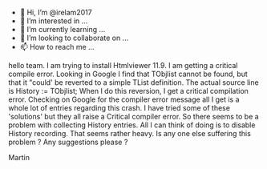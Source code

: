 - 👋 Hi, I’m @irelam2017
- 👀 I’m interested in ...
- 🌱 I’m currently learning ...
- 💞️ I’m looking to collaborate on ...
- 📫 How to reach me ...

<!---
irelam2017/irelam2017 is a ✨ special ✨ repository because its `README.md` (this file) appears on your GitHub profile.
You can click the Preview link to take a look at your changes.
--->
hello team.   I am trying to install Htmlviewer 11.9. I am getting a critical compile error. Looking in Google I find that TObjlist cannot be found, 
but that it "could' be reverted to a simple TList definition. The actual source line is History :=  TObjlist;   When I do this reversion, I get a critical compilation 
error.
Checking on Google for the compiler error message all I get is a whole lot of entries regarding this crash. I have tried some of these 'solutions' but they all raise a Critical
compiler error.   So there seems to be a problem with collecting History entries. All I can think of doing is to disable History recording. That seems rather
heavy.  Is any one else suffering this problem ?  Any suggestions please ?

Martin
